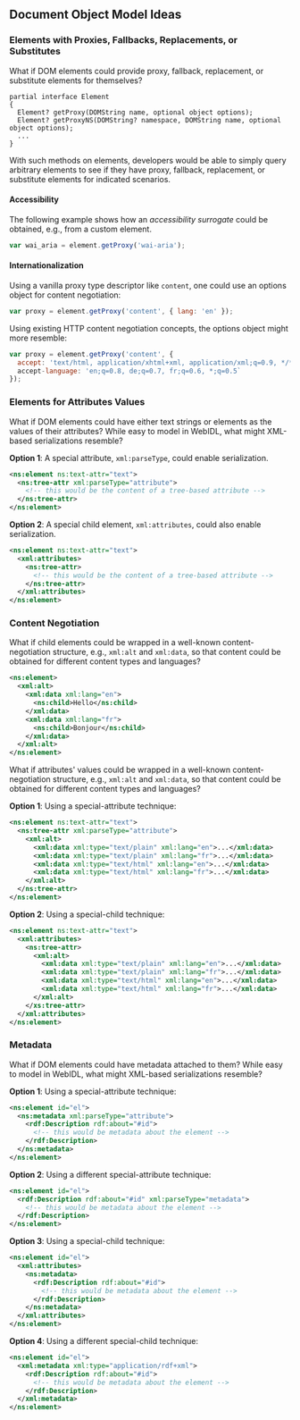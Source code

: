 ## Document Object Model Ideas

### Elements with Proxies, Fallbacks, Replacements, or Substitutes

What if DOM elements could provide proxy, fallback, replacement, or substitute elements for themselves?

```webidl
partial interface Element
{
  Element? getProxy(DOMString name, optional object options);
  Element? getProxyNS(DOMString? namespace, DOMString name, optional object options);
  ...
}
```

With such methods on elements, developers would be able to simply query arbitrary elements to see if they have proxy, fallback, replacement, or substitute elements for indicated scenarios.

#### Accessibility

The following example shows how an _accessibility surrogate_ could be obtained, e.g., from a custom element.

```js
var wai_aria = element.getProxy('wai-aria');
```

#### Internationalization

Using a vanilla proxy type descriptor like `content`, one could use an options object for content negotiation:

```js
var proxy = element.getProxy('content', { lang: 'en' });
```

Using existing HTTP content negotiation concepts, the options object might more resemble:

```js
var proxy = element.getProxy('content', {
  accept: 'text/html, application/xhtml+xml, application/xml;q=0.9, */*;q=0.8',
  accept-language: 'en;q=0.8, de;q=0.7, fr;q=0.6, *;q=0.5`
});
```

### Elements for Attributes Values

What if DOM elements could have either text strings or elements as the values of their attributes? While easy to model in WebIDL, what might XML-based serializations resemble?

**Option 1**: A special attribute, `xml:parseType`, could enable serialization.

```xml
<ns:element ns:text-attr="text">
  <ns:tree-attr xml:parseType="attribute">
    <!-- this would be the content of a tree-based attribute -->
  </ns:tree-attr>
</ns:element>
```

**Option 2**: A special child element, `xml:attributes`, could also enable serialization.

```xml
<ns:element ns:text-attr="text">
  <xml:attributes>
    <ns:tree-attr>
      <!-- this would be the content of a tree-based attribute -->
    </ns:tree-attr>
  </xml:attributes>
</ns:element>
```

### Content Negotiation

What if child elements could be wrapped in a well-known content-negotiation structure, e.g., `xml:alt` and `xml:data`, so that content could be obtained for different content types and languages?

```xml
<ns:element>
  <xml:alt>
    <xml:data xml:lang="en">
      <ns:child>Hello</ns:child>
    </xml:data>
    <xml:data xml:lang="fr">
      <ns:child>Bonjour</ns:child>
    </xml:data>
  </xml:alt>
</ns:element>
```

What if attributes' values could be wrapped in a well-known content-negotiation structure, e.g., `xml:alt` and `xml:data`, so that content could be obtained for different content types and languages?

**Option 1**: Using a special-attribute technique:

```xml
<ns:element ns:text-attr="text">
  <ns:tree-attr xml:parseType="attribute">
    <xml:alt>
      <xml:data xml:type="text/plain" xml:lang="en">...</xml:data>
      <xml:data xml:type="text/plain" xml:lang="fr">...</xml:data>
      <xml:data xml:type="text/html" xml:lang="en">...</xml:data>
      <xml:data xml:type="text/html" xml:lang="fr">...</xml:data>
    </xml:alt>
  </ns:tree-attr>
</ns:element>
```

**Option 2**: Using a special-child technique:

```xml
<ns:element ns:text-attr="text">
  <xml:attributes>
    <ns:tree-attr>
      <xml:alt>
        <xml:data xml:type="text/plain" xml:lang="en">...</xml:data>
        <xml:data xml:type="text/plain" xml:lang="fr">...</xml:data>
        <xml:data xml:type="text/html" xml:lang="en">...</xml:data>
        <xml:data xml:type="text/html" xml:lang="fr">...</xml:data>
      </xml:alt>
    </xs:tree-attr>
  </xml:attributes>
</ns:element>
```

### Metadata

What if DOM elements could have metadata attached to them? While easy to model in WebIDL, what might XML-based serializations resemble?

**Option 1**: Using a special-attribute technique:

```xml
<ns:element id="el">
  <ns:metadata xml:parseType="attribute">
    <rdf:Description rdf:about="#id">
      <!-- this would be metadata about the element -->
    </rdf:Description>
  </ns:metadata>
</ns:element>
```

**Option 2**: Using a different special-attribute technique:

```xml
<ns:element id="el">
  <rdf:Description rdf:about="#id" xml:parseType="metadata">
    <!-- this would be metadata about the element -->
  </rdf:Description>
</ns:element>
```

**Option 3**: Using a special-child technique:

```xml
<ns:element id="el">
  <xml:attributes>
    <ns:metadata>
      <rdf:Description rdf:about="#id">
        <!-- this would be metadata about the element -->
      </rdf:Description>
    </ns:metadata>
  </xml:attributes>
</ns:element>
```

**Option 4**: Using a different special-child technique:

```xml
<ns:element id="el">
  <xml:metadata xml:type="application/rdf+xml">
    <rdf:Description rdf:about="#id">
      <!-- this would be metadata about the element -->
    </rdf:Description>
  </xml:metadata>
</ns:element>
```
